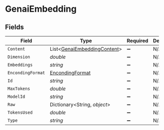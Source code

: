# GenaiEmbedding


## Fields

| Field                                                                           | Type                                                                            | Required                                                                        | Description                                                                     |
| ------------------------------------------------------------------------------- | ------------------------------------------------------------------------------- | ------------------------------------------------------------------------------- | ------------------------------------------------------------------------------- |
| `Content`                                                                       | List<[GenaiEmbeddingContent](../../Models/Components/GenaiEmbeddingContent.md)> | :heavy_minus_sign:                                                              | N/A                                                                             |
| `Dimension`                                                                     | *double*                                                                        | :heavy_minus_sign:                                                              | N/A                                                                             |
| `Embeddings`                                                                    | *string*                                                                        | :heavy_minus_sign:                                                              | N/A                                                                             |
| `EncondingFormat`                                                               | [EncondingFormat](../../Models/Components/EncondingFormat.md)                   | :heavy_minus_sign:                                                              | N/A                                                                             |
| `Id`                                                                            | *string*                                                                        | :heavy_minus_sign:                                                              | N/A                                                                             |
| `MaxTokens`                                                                     | *double*                                                                        | :heavy_minus_sign:                                                              | N/A                                                                             |
| `ModelId`                                                                       | *string*                                                                        | :heavy_minus_sign:                                                              | N/A                                                                             |
| `Raw`                                                                           | Dictionary<String, *object*>                                                    | :heavy_minus_sign:                                                              | N/A                                                                             |
| `TokensUsed`                                                                    | *double*                                                                        | :heavy_minus_sign:                                                              | N/A                                                                             |
| `Type`                                                                          | *string*                                                                        | :heavy_minus_sign:                                                              | N/A                                                                             |